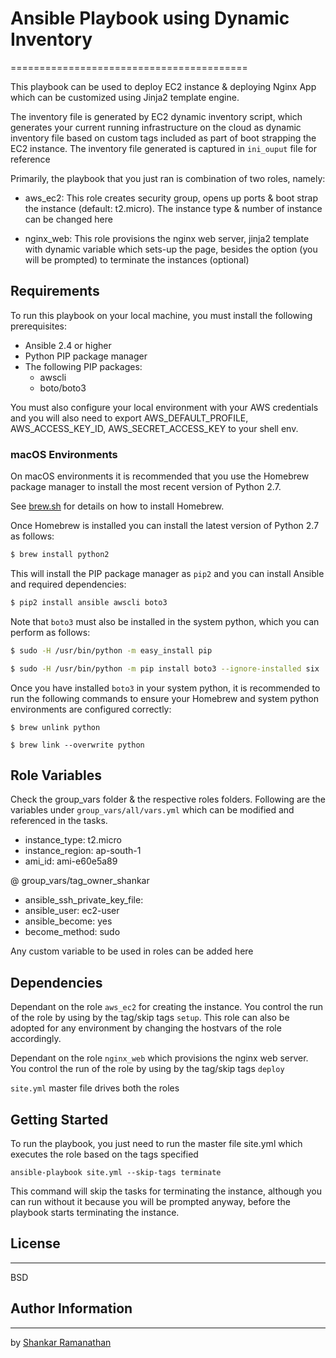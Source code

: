 # Ansible Playbook using Dynamic Inventory
=========================================

This playbook can be used to deploy EC2 instance & deploying Nginx App which can be customized using Jinja2 template engine.

The inventory file is generated by EC2 dynamic inventory script, which generates your current running infrastructure on the cloud as dynamic inventory file based on custom tags included as part of boot strapping the EC2 instance. The inventory file generated is captured in `ini_ouput` file for reference

Primarily, the playbook that you just ran is combination of two roles, namely:

- aws_ec2: This role creates security group, opens up ports & boot strap the instance (default: t2.micro). The instance type & number of instance can be changed here

- nginx_web: This role provisions the nginx web server, jinja2 template with dynamic variable which sets-up the page, besides the option (you will be prompted) to terminate the instances (optional)

## Requirements

To run this playbook on your local machine, you must install the following prerequisites:

- Ansible 2.4 or higher
- Python PIP package manager
- The following PIP packages:
  - awscli
  - boto/boto3

You must also configure your local environment with your AWS credentials and you will also need to export AWS_DEFAULT_PROFILE, AWS_ACCESS_KEY_ID, AWS_SECRET_ACCESS_KEY to your shell env.

### macOS Environments

On macOS environments it is recommended that you use the Homebrew package manager to install the most recent version of Python 2.7.

See [brew.sh](http://brew.sh) for details on how to install Homebrew.

Once Homebrew is installed you can install the latest version of Python 2.7 as follows:

```bash
$ brew install python2

```

This will install the PIP package manager as `pip2` and you can install Ansible and required dependencies:

```bash
$ pip2 install ansible awscli boto3

```

Note that `boto3` must also be installed in the system python, which you can perform as follows:

```bash
$ sudo -H /usr/bin/python -m easy_install pip

$ sudo -H /usr/bin/python -m pip install boto3 --ignore-installed six

```

Once you have installed `boto3` in your system python, it is recommended to run the following commands to ensure your Homebrew and system python environments are configured correctly:

```
$ brew unlink python

$ brew link --overwrite python

```

## Role Variables

Check the group_vars folder & the respective roles folders. Following are the variables under `group_vars/all/vars.yml` which can be modified and referenced in the tasks.

- instance_type: t2.micro
- instance_region: ap-south-1
- ami_id: ami-e60e5a89

@ group_vars/tag_owner_shankar
- ansible_ssh_private_key_file: <aws shh pem file>
- ansible_user: ec2-user
- ansible_become: yes
- become_method: sudo

Any custom variable to be used in roles can be added here

## Dependencies

Dependant on the role `aws_ec2` for creating the instance. You control the run of the role by using by the tag/skip tags `setup`. This role can also be adopted for any environment by changing the hostvars of the role accordingly.

Dependant on the role `nginx_web` which provisions the nginx web server. You control the run of the role by using by the tag/skip tags `deploy`

`site.yml` master file drives both the roles

## Getting Started

To run the playbook, you just need to run the master file site.yml which executes the role based on the tags specified

```
ansible-playbook site.yml --skip-tags terminate
```

This command will skip the tasks for terminating the instance, although you can run without it because you will be prompted anyway, before the playbook starts terminating the instance.

## License
-------

BSD

## Author Information
------------------

by [Shankar Ramanathan](https://linkedin.com/in/shankar-ramanathan-a5715b9/)
